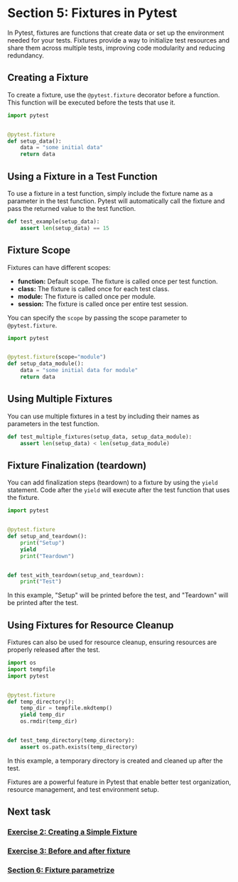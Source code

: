 # Section 5: Fixtures in Pytest

In Pytest, fixtures are functions that create data or set up the environment needed for your tests. Fixtures provide a
way to initialize test resources and share them across multiple tests, improving code modularity and reducing
redundancy.

## Creating a Fixture

To create a fixture, use the `@pytest.fixture` decorator before a function. This function will be executed before the
tests that use it.

```python
import pytest


@pytest.fixture
def setup_data():
    data = "some initial data"
    return data
```

## Using a Fixture in a Test Function

To use a fixture in a test function, simply include the fixture name as a parameter in the test function. Pytest will
automatically call the fixture and pass the returned value to the test function.

```python
def test_example(setup_data):
    assert len(setup_data) == 15
```

## Fixture Scope

Fixtures can have different scopes:

* **function:** Default scope. The fixture is called once per test function.
* **class:** The fixture is called once for each test class.
* **module:** The fixture is called once per module.
* **session:** The fixture is called once per entire test session.

You can specify the `scope` by passing the scope parameter to `@pytest.fixture`.

```python
import pytest


@pytest.fixture(scope="module")
def setup_data_module():
    data = "some initial data for module"
    return data
```

## Using Multiple Fixtures

You can use multiple fixtures in a test by including their names as parameters in the test function.

```python
def test_multiple_fixtures(setup_data, setup_data_module):
    assert len(setup_data) < len(setup_data_module)
```

## Fixture Finalization (teardown)

You can add finalization steps (teardown) to a fixture by using the `yield` statement. Code after the `yield` will
execute after the test function that uses the fixture.

```python
import pytest


@pytest.fixture
def setup_and_teardown():
    print("Setup")
    yield
    print("Teardown")


def test_with_teardown(setup_and_teardown):
    print("Test")
```

In this example, "Setup" will be printed before the test, and "Teardown" will be printed after the test.

## Using Fixtures for Resource Cleanup

Fixtures can also be used for resource cleanup, ensuring resources are properly released after the test.

```python
import os
import tempfile
import pytest


@pytest.fixture
def temp_directory():
    temp_dir = tempfile.mkdtemp()
    yield temp_dir
    os.rmdir(temp_dir)


def test_temp_directory(temp_directory):
    assert os.path.exists(temp_directory)
```

In this example, a temporary directory is created and cleaned up after the test.

Fixtures are a powerful feature in Pytest that enable better test organization, resource management, and test
environment setup.

## Next task

### [Exercise 2: Creating a Simple Fixture][1]
### [Exercise 3: Before and after fixture][2]
### [Section 6: Fixture parametrize][3]


[1]: ../pytest_exercises/02_fixture_usage.md
[2]: ../pytest_exercises/03_before_after_fixture.md
[3]: 06_fixture_parametrize.md